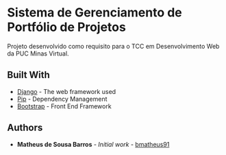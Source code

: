 # Sistema de Gerenciamento de Portfólio de Projetos

Projeto desenvolvido como requisito para o TCC em Desenvolvimento Web da PUC Minas Virtual.

## Built With

* [Django](https://www.djangoproject.com/) - The web framework used
* [Pip](https://pypi.org/project/pip/) - Dependency Management
* [Bootstrap](https://getbootstrap.com/) - Front End Framework

## Authors

* **Matheus de Sousa Barros** - *Initial work* - [bmatheus91](https://github.com/bmatheus91)
